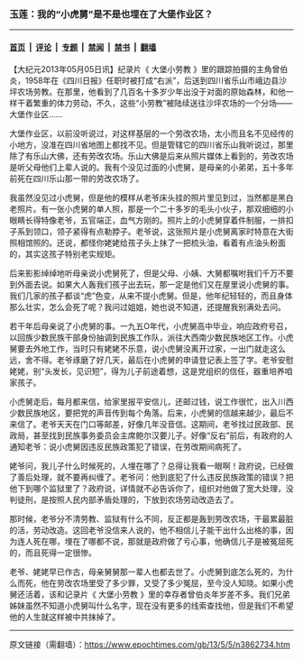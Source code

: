 ### 玉莲：我的“小虎舅”是不是也埋在了大堡作业区？

---

#### [首页](../../../..?n3862734) &nbsp;|&nbsp; [评论](../../../../../epoch-comment?n3862734) &nbsp;|&nbsp; [专题](../../../../../epoch-special?n3862734) &nbsp;|&nbsp; [禁闻](../../../../../epoch-news?n3862734) &nbsp;|&nbsp; [禁书](../../../../../books?n3862734) &nbsp;|&nbsp; [翻墙](https://github.com/gfw-breaker/nogfw/blob/master/README.md?n3862734)


<div class="post_content" id="artbody" itemprop="articleBody">
 <!-- article content begin -->
 <p>
  【大纪元2013年05月05日讯】纪录片《
  <ok href="https://www.epochtimes.com/gb/tag/%E5%A4%A7%E5%A0%A1%E5%B0%8F%E5%8A%B3%E6%95%99.html">
   大堡小劳教
  </ok>
  》里的跟踪拍摄的主角曾伯炎，1958年在《四川日报》任职时被打成“右派”，后送到四川省乐山市峨边县沙坪农场劳教。在那里，他看到了几百名十多岁少年出没于对面的原始森林，和他一样干着繁重的体力劳动，不久，这些“小劳教”被陆续送往沙坪农场的一个分场——大堡作业区……
 </p>
 <p>
  大堡作业区，以前没听说过，对这样基层的一个劳改农场，太小而且名不见经传的小地方，没准在四川省地图上都找不见。但是管辖它的四川省乐山我听说过，那里除了有乐山大佛，还有劳改农场。乐山大佛是后来从照片媒体上看到的，劳改农场是听父母他们上辈人说的。我有个没见过面的小虎舅，是母亲的小弟弟，五十多年前死在四川乐山那一带的劳改农场了。
 </p>
 <p>
  我虽然没见过小虎舅，但是他的模样从老爷床头挂的照片里见到过，当然都是黑白老照片。有一张小虎舅的单人照，那是一个二十多岁的毛头小伙子，那双细细的小眼睛长得特像老爷，五官端正，血气方刚的。照片上的小虎舅穿着件制服，一排扣子系到领口，领子紧得有点勒脖子。老爷说，这张照片是小虎舅离家时特意在大街照相馆照的。还说，都怪你姥姥给孩子头上抹了一把梳头油，看着有点油头粉面的，其实这孩子特别老实规矩。
 </p>
 <p>
  后来影影绰绰地听母亲说小虎舅死了，但是父母、小姨、大舅都嘱咐我们千万不要到外面去说。如果大人轰我们孩子出去玩，那一定是他们又在屋里说小虎舅的事。我们几家的孩子都谈“虎”色变，从来不提小虎舅。但是，他年纪轻轻的，而且身体那么壮实，怎么会死了呢？我问过姐姐，她也说不知道，还提醒我别满处去问。
 </p>
 <p>
  若干年后母亲说了小虎舅的事。一九五O年代，小虎舅高中毕业，响应政府号召，以回族少数民族干部身份抽调到民族工作队，派往大西南少数民族地区工作。小虎舅要去外地工作，当时只有姥姥不乐意，说小虎舅没离开过家，一出门就走这么远，舍不得。老爷琢磨了好几天，最后在小虎舅的申请登记表上签了字。老爷安慰姥姥，别“头发长，见识短”，得为儿子前途着想，这是党组织的信任，器重培养咱家孩子。
 </p>
 <p>
  小虎舅走后，每月都来信，给家里报平安信儿，还邮过钱，说工作很忙，出入川西少数民族地区，要把党的声音传到每个角落。后来，小虎舅的信越来越少，最后不来信了。老爷天天在门口等邮差，好像几年没音信。这期间，老爷找过民政部、民政局，甚至找到民族事务委员会主席鲍尔汉要儿子。好像“反右”前后，有政府的人通知老爷：说小虎舅因违反民族政策犯了错误，在劳改期间病死了。
 </p>
 <p>
  姥爷问，我儿子什么时候死的，人埋在哪了？总得让我看一眼啊！政府说，已经做了善后处理，就不要再纠缠了。老爷问：他到底犯了什么违反民族政策的错误？把他下到哪个监狱里了？政府说，详情就不必告诉你了，组织对他做了宽大处理，没判徒刑，是按照人民内部矛盾处理的，下放到农场劳动改造去了。
 </p>
 <p>
  那时候，老爷分不清劳教、监狱有什么不同，反正都是轰到劳改农场，干最累最脏的活，劳动改造。这回老爷没信来人说的，他不相信儿子能干出什么出格的事，因为连人死在哪，埋在了哪都不说，那就是政府做了亏心事，他确信儿子是被冤屈死的，而且死得一定很惨。
 </p>
 <p>
  老爷、姥姥早已作古，母亲舅舅那一辈人也都去世了。小虎舅到底怎么死的，为什么而死，他在劳改农场里受了多少罪，又受了多少冤屈，至今没人知晓。如果小虎舅还活着，该和记录片《
  <ok href="https://www.epochtimes.com/gb/tag/%E5%A4%A7%E5%A0%A1%E5%B0%8F%E5%8A%B3%E6%95%99.html">
   大堡小劳教
  </ok>
  》里的幸存者曾伯炎年岁差不多。我们兄弟姊妹虽然不知道小虎舅叫什么名字，现在没有更多的线索查找他，但是我们不希望他的人生就这样被中共抹掉了。
 </p>
 <p>
  <!-- article content end -->
  <div id="below_article_ad">
  </div>
 </p>
</div>


---

原文链接（需翻墙）：https://www.epochtimes.com/gb/13/5/5/n3862734.htm